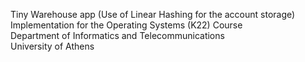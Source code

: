 Tiny Warehouse app (Use of Linear Hashing for the account storage)<br>
Implementation for the Operating Systems (K22) Course<br>
Department of Informatics and Telecommunications<br>
University of Athens<br>
